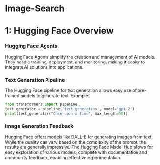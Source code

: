 # Image-Search


# 1: Hugging Face Overview

### Hugging Face Agents
Hugging Face Agents simplify the creation and management of AI models. They handle training, deployment, and monitoring, making it easier to integrate AI solutions into applications.

### Text Generation Pipeline
The Hugging Face pipeline for text generation allows easy use of pre-trained models to generate text. Example:

```python
from transformers import pipeline
text_generator = pipeline('text-generation', model='gpt-2')
print(text_generator("Once upon a time", max_length=50))
```



### Image Generation Feedback
Hugging Face offers models like DALL-E for generating images from text. While the quality can vary based on the complexity of the prompt, the results are generally impressive. The Hugging Face Model Hub allows for easy exploration of various models, complete with documentation and community feedback, enabling effective experimentation.


